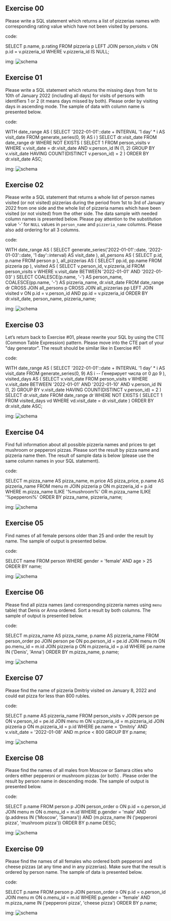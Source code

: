 ## Exercise 00
Please write a SQL statement which returns a list of pizzerias names with corresponding rating value which have not been visited by persons. 

code:

SELECT p.name, p.rating
FROM pizzeria p
LEFT JOIN person_visits v ON p.id = v.pizzeria_id
WHERE v.pizzeria_id IS NULL;

img:
![schema](Day2/img/00.png)

## Exercise 01
Please write a SQL statement which returns the missing days from 1st to 10th of January 2022 (including all days) for visits  of persons with identifiers 1 or 2 (it means days missed by both). Please order by visiting days in ascending mode. The sample of data with column name is presented below.

code:

WITH date_range AS (
    SELECT '2022-01-01'::date + INTERVAL '1 day' * i AS visit_date
    FROM generate_series(0, 9) AS i
)
SELECT dr.visit_date
FROM date_range dr
WHERE NOT EXISTS (
    SELECT 1
    FROM person_visits v
    WHERE v.visit_date = dr.visit_date AND v.person_id IN (1, 2)
    GROUP BY v.visit_date
    HAVING COUNT(DISTINCT v.person_id) = 2
)
ORDER BY dr.visit_date ASC;

img:
![schema](Day2/img/01.png)

## Exercise 02
Please write a SQL statement that returns a whole list of person names visited (or not visited) pizzerias during the period from 1st to 3rd of January 2022 from one side and the whole list of pizzeria names which have been visited (or not visited) from the other side. The data sample with needed column names is presented below. Please pay attention to the substitution value ‘-’ for `NULL` values in `person_name` and `pizzeria_name` columns. Please also add ordering for all 3 columns.

code:

WITH date_range AS (
    SELECT generate_series('2022-01-01'::date, '2022-01-03'::date, '1 day'::interval) AS visit_date
),
all_persons AS (
    SELECT p.id, p.name
    FROM person p
),
all_pizzerias AS (
    SELECT pp.id, pp.name
    FROM pizzeria pp
),
visited AS (
    SELECT v.person_id, v.pizzeria_id
    FROM person_visits v
    WHERE v.visit_date BETWEEN '2022-01-01' AND '2022-01-03'
)
SELECT 
    COALESCE(p.name, '-') AS person_name,
    COALESCE(pp.name, '-') AS pizzeria_name,
    dr.visit_date
FROM date_range dr
CROSS JOIN all_persons p
CROSS JOIN all_pizzerias pp
LEFT JOIN visited v ON p.id = v.person_id AND pp.id = v.pizzeria_id
ORDER BY dr.visit_date, person_name, pizzeria_name;

img:
![schema](Day2/img/02.png)

## Exercise 03
Let’s return back to Exercise #01, please rewrite your SQL by using the CTE (Common Table Expression) pattern. Please move into the CTE part of your "day generator". The result should be similar like in Exercise #01

code:

WITH date_range AS (
    SELECT '2022-01-01'::date + INTERVAL '1 day' * i AS visit_date
    FROM generate_series(0, 9) AS i  -- Генерирует числа от 0 до 9
),
visited_days AS (
    SELECT v.visit_date
    FROM person_visits v
    WHERE v.visit_date BETWEEN '2022-01-01' AND '2022-01-10' AND v.person_id IN (1, 2)
    GROUP BY v.visit_date
    HAVING COUNT(DISTINCT v.person_id) = 2
)
SELECT dr.visit_date
FROM date_range dr
WHERE NOT EXISTS (
    SELECT 1
    FROM visited_days vd
    WHERE vd.visit_date = dr.visit_date
)
ORDER BY dr.visit_date ASC;

img:
![schema](Day2/img/03.png)

## Exercise 04
Find full information about all possible pizzeria names and prices to get mushroom or pepperoni pizzas. Please sort the result by pizza name and pizzeria name then. The result of sample data is below (please use the same column names in your SQL statement).

code:

SELECT 
    m.pizza_name AS pizza_name,
    m.price AS pizza_price,
    p.name AS pizzeria_name
FROM 
    menu m
JOIN 
    pizzeria p ON m.pizzeria_id = p.id
WHERE 
    m.pizza_name ILIKE '%mushroom%' OR m.pizza_name ILIKE '%pepperoni%'
ORDER BY 
    pizza_name, pizzeria_name;

img:
![schema](Day2/img/04.png)

## Exercise 05
Find names of all female persons older than 25 and order the result by name. The sample of output is presented below.

code:

SELECT 
    name
FROM 
    person
WHERE 
    gender = 'female' AND age > 25
ORDER BY 
    name;

img:
![schema](Day2/img/05.png)

## Exercise 06
Please find all pizza names (and corresponding pizzeria names using `menu` table) that Denis or Anna ordered. Sort a result by both columns. The sample of output is presented below.

code:

SELECT 
    m.pizza_name AS pizza_name,
    p.name AS pizzeria_name
FROM 
    person_order po
JOIN 
    person pe ON po.person_id = pe.id
JOIN 
    menu m ON po.menu_id = m.id
JOIN 
    pizzeria p ON m.pizzeria_id = p.id
WHERE 
    pe.name IN ('Denis', 'Anna')
ORDER BY 
    m.pizza_name, p.name;

img:
![schema](Day2/img/06.png)

## Exercise 07
Please find the name of pizzeria Dmitriy visited on January 8, 2022 and could eat pizza for less than 800 rubles.

code:

SELECT 
    p.name AS pizzeria_name
FROM 
    person_visits v
JOIN 
    person pe ON v.person_id = pe.id
JOIN 
    menu m ON v.pizzeria_id = m.pizzeria_id
JOIN 
    pizzeria p ON m.pizzeria_id = p.id
WHERE 
    pe.name = 'Dmitriy' 
    AND v.visit_date = '2022-01-08' 
    AND m.price < 800
GROUP BY 
    p.name;

img:
![schema](Day2/img/07.png)

## Exercise 08
Please find the names of all males from Moscow or Samara cities who orders either pepperoni or mushroom pizzas (or both) . Please order the result by person name in descending mode. The sample of output is presented below.

code:

SELECT 
    p.name
FROM 
    person p
JOIN 
    person_order o ON p.id = o.person_id
JOIN 
    menu m ON o.menu_id = m.id
WHERE 
    p.gender = 'male' 
    AND (p.address IN ('Moscow', 'Samara'))
    AND (m.pizza_name IN ('pepperoni pizza', 'mushroom pizza'))
ORDER BY 
    p.name DESC;

img:
![schema](Day2/img/08.png)

## Exercise 09
Please find the names of all females who ordered both pepperoni and cheese pizzas (at any time and in any pizzerias). Make sure that the result is ordered by person name. The sample of data is presented below.

code:

SELECT 
    p.name
FROM 
    person p
JOIN 
    person_order o ON p.id = o.person_id
JOIN 
    menu m ON o.menu_id = m.id
WHERE 
    p.gender = 'female' 
    AND m.pizza_name IN ('pepperoni pizza', 'cheese pizza')
ORDER BY 
    p.name;

img:
![schema](Day2/img/09.png)